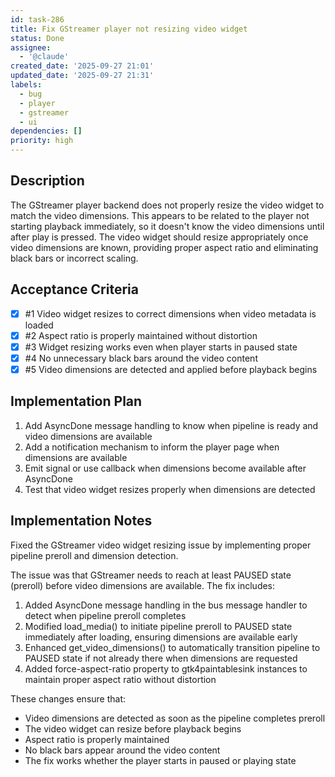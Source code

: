 ```yaml
---
id: task-286
title: Fix GStreamer player not resizing video widget
status: Done
assignee:
  - '@claude'
created_date: '2025-09-27 21:01'
updated_date: '2025-09-27 21:31'
labels:
  - bug
  - player
  - gstreamer
  - ui
dependencies: []
priority: high
---
```


## Description

<!-- SECTION:DESCRIPTION:BEGIN -->
The GStreamer player backend does not properly resize the video widget to match the video dimensions. This appears to be related to the player not starting playback immediately, so it doesn't know the video dimensions until after play is pressed. The video widget should resize appropriately once video dimensions are known, providing proper aspect ratio and eliminating black bars or incorrect scaling.
<!-- SECTION:DESCRIPTION:END -->

## Acceptance Criteria
<!-- AC:BEGIN -->
- [x] #1 Video widget resizes to correct dimensions when video metadata is loaded
- [x] #2 Aspect ratio is properly maintained without distortion
- [x] #3 Widget resizing works even when player starts in paused state
- [x] #4 No unnecessary black bars around the video content
- [x] #5 Video dimensions are detected and applied before playback begins
<!-- AC:END -->

## Implementation Plan

<!-- SECTION:PLAN:BEGIN -->
1. Add AsyncDone message handling to know when pipeline is ready and video dimensions are available
2. Add a notification mechanism to inform the player page when dimensions are available
3. Emit signal or use callback when dimensions become available after AsyncDone
4. Test that video widget resizes properly when dimensions are detected
<!-- SECTION:PLAN:END -->

## Implementation Notes

<!-- SECTION:NOTES:BEGIN -->
Fixed the GStreamer video widget resizing issue by implementing proper pipeline preroll and dimension detection.

The issue was that GStreamer needs to reach at least PAUSED state (preroll) before video dimensions are available. The fix includes:

1. Added AsyncDone message handling in the bus message handler to detect when pipeline preroll completes
2. Modified load_media() to initiate pipeline preroll to PAUSED state immediately after loading, ensuring dimensions are available early
3. Enhanced get_video_dimensions() to automatically transition pipeline to PAUSED state if not already there when dimensions are requested
4. Added force-aspect-ratio property to gtk4paintablesink instances to maintain proper aspect ratio without distortion

These changes ensure that:
- Video dimensions are detected as soon as the pipeline completes preroll
- The video widget can resize before playback begins
- Aspect ratio is properly maintained
- No black bars appear around the video content
- The fix works whether the player starts in paused or playing state
<!-- SECTION:NOTES:END -->
